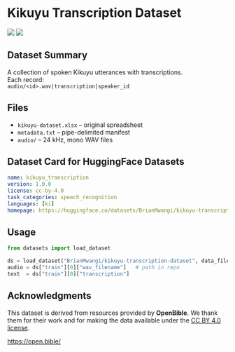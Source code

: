 # Kikuyu Transcription Dataset

![](https://img.shields.io/badge/size-XXGB-blue) ![](https://img.shields.io/badge/splits-train-green)

## Dataset Summary

A collection of spoken Kikuyu utterances with transcriptions.  
Each record:  
`audio/<id>.wav|transcription|speaker_id`

## Files

- `kikuyu-dataset.xlsx` – original spreadsheet
- `metadata.txt` – pipe-delimited manifest
- `audio/` – 24 kHz, mono WAV files

## Dataset Card for HuggingFace Datasets

```yaml
name: kikuyu_transcription
version: 1.0.0
license: cc-by-4.0
task_categories: speech_recognition
languages: [ki]
homepage: https://huggingface.co/datasets/BrianMwangi/kikuyu-transcription-dataset
```

## Usage

```python
from datasets import load_dataset

ds = load_dataset("BrianMwangi/kikuyu-transcription-dataset", data_files="metadata.txt")
audio = ds["train"][0]["wav_filename"]   # path in repo
text  = ds["train"][0]["transcription"]
```

## Acknowledgments

This dataset is derived from resources provided by **OpenBible**. We thank them for their work and for making the data available under the [CC BY 4.0 license](https://creativecommons.org/licenses/by/4.0/).

https://open.bible/
